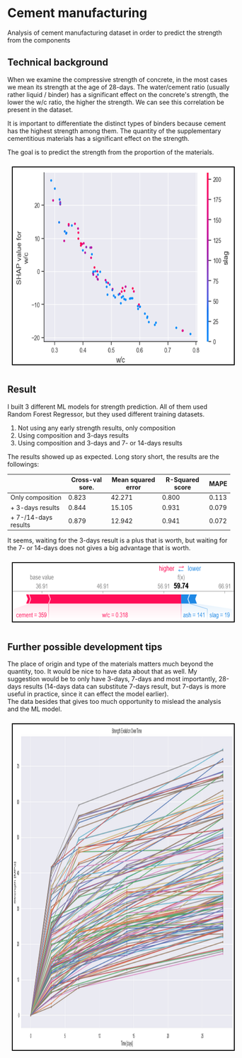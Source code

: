 # Cement manufacturing
Analysis of cement manufacturing dataset in order to predict the strength from the components

## Technical background
When we examine the compressive strength of concrete, in the most cases we mean its strength at the age of 28-days. 
The water/cement ratio (usually rather liquid / binder) has a significant effect on the concrete's strength, the lower the w/c ratio, the higher the strength. We can see this correlation be present in the dataset.

It is important to differentiate the distinct types of binders because cement has the highest strength among them. The quantity of the supplementary cementitious materials has a significant effect on the strength.

The goal is to predict the strength from the proportion of the materials.

<center><img src="illustration.png" style="width: 671px; height: 449px; margin: 10px; border: 2px solid #000; box-sizing: border-box;"></center>

## Result
I built 3 different ML models for strength prediction. All of them used Random Forest Regressor, but they used different training datasets.  
1. Not using any early strength results, only composition
2. Using composition and 3-days results 
3. Using composition and 3-days and 7- or 14-days results  
    
The results showed up as expected. Long story short, the results are the followings:
  
|                      | Cross-val sore. | Mean squared error | R-Squared score | MAPE  |
|----------------------|-----------------|--------------------|-----------------|-------|
| Only composition     | 0.823           | 42.271             | 0.800           | 0.113 |
| + 3-days results     | 0.844           | 15.105             | 0.931           | 0.079 |
| + 7-/14-days results | 0.879           | 12.942             | 0.941           | 0.072 |
  
It seems, waiting for the 3-days result is a plus that is worth, but waiting for the 7- or 14-days does not gives a big advantage that is worth.  
  
<center><img src="illustration_3.png" style="width: 653px; height: 136px; margin: 10px; border: 2px solid #000; box-sizing: border-box;"></center>

## Further possible development tips
The place of origin and type of the materials matters much beyond the quantity, too. It would be nice to have data about that as well. 
My suggestion would be to only have 3-days, 7-days and most importantly, 28-days results (14-days data can substitute 7-days result, but 7-days is more useful in practice, since it can effect the model earlier).  
The data besides that gives too much opportunity to mislead the analysis and the ML model.

<center><img src="illustration_4.png" style="width: 1398px; height: 740px; margin: 10px; border: 2px solid #000; box-sizing: border-box;"></center>